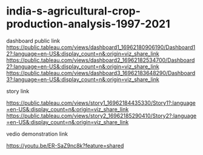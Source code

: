 # india-s-agricultural-crop-production-analysis-1997-2021
dashboard public link
https://public.tableau.com/views/dashboard1_16962180906190/Dashboard12?:language=en-US&:display_count=n&:origin=viz_share_link
https://public.tableau.com/views/dashboard2_16962182534700/Dashboard2?:language=en-US&:display_count=n&:origin=viz_share_link
https://public.tableau.com/views/dashboard3_16962183648290/Dashboard3?:language=en-US&:display_count=n&:origin=viz_share_link

story link

https://public.tableau.com/views/story1_16962184435330/Story1?:language=en-US&:display_count=n&:origin=viz_share_link
https://public.tableau.com/views/story2_16962185290410/Story2?:language=en-US&:display_count=n&:origin=viz_share_link

vedio demonstration link

https://youtu.be/ER-SaZ9nc8k?feature=shared
